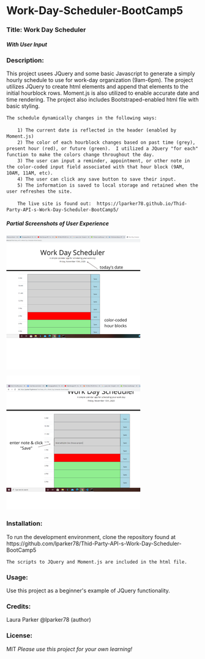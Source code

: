 # Work-Day-Scheduler-BootCamp5

<h3> Title: Work Day Scheduler</h3>
<h5><i>With User Input</i></h5>

<h3>Description:</h3> 
    This project usees JQuery and some basic Javascript to generate a simply hourly schedule to use for work-day organization (9am-6pm).   The project utilizes JQuery to create html elements and append that elements to the initial hourblock rows.  Moment.js is also utilized to enable accurate date and time rendering. The project also includes Bootstraped-enabled html file with basic styling.  
    
    The schedule dynamically changes in the following ways:

        1) The current date is reflected in the header (enabled by Moment.js)
        2) The color of each hourblock changes based on past time (grey), present hour (red), or future (green).  I utilized a JQuery "for each" function to make the colors change throughout the day.
        3) The user can input a reminder, appointment, or other note in the color-coded input field associated with that hour block (9AM, 10AM, 11AM, etc).  
        4) The user can click any save button to save their input. 
        5) The information is saved to local storage and retained when the user refreshes the site.

        The live site is found out:  https://lparker78.github.io/Thid-Party-API-s-Work-Day-Scheduler-BootCamp5/


<h5>Partial Screenshots of User Experience</h5>

<p>
    <img src="/Project 5 (2).png" width="350" height="350" />
</p>

               
<p> <img src="/Project 5 (3).png" width="350" height="350" />
</p>





<h3>Installation:</h3>
    To run the development environment, clone the repository found at  https://github.com/lparker78/Thid-Party-API-s-Work-Day-Scheduler-BootCamp5

    The scripts to JQuery and Moment.js are included in the html file.

<h3>Usage:</h3>
    Use this project as a beginner's example of JQuery functionality.

<h3>Credits:</h3> Laura Parker @lparker78 (author)

<h3>License:</h3> MIT   <i>Please use this project for your own learning!</i> 




   
